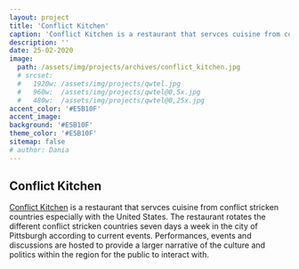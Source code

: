 ```yaml
---
layout: project
title: 'Conflict Kitchen'
caption: 'Conflict Kitchen is a restaurant that servces cuisine from conflict stricken countries'
description: ''
date: 25-02-2020
image: 
  path: /assets/img/projects/archives/conflict_kitchen.jpg
  # srcset: 
  #   1920w: /assets/img/projects/qwtel.jpg
  #   960w:  /assets/img/projects/qwtel@0,5x.jpg
  #   480w:  /assets/img/projects/qwtel@0,25x.jpg
accent_color: '#E5B10F'
accent_image:
background: '#E5B10F'
theme_color: '#E5B10F'
sitemap: false
# author: Dania
---
```

## Conflict Kitchen

[Conflict Kitchen](https://www.conflictkitchen.org/about/) is a restaurant that servces cuisine from conflict stricken countries especially with the United States. The restaurant rotates the different conflict stricken countries seven days a week in the city of Pittsburgh according to current events. Performances, events and discussions are hosted to provide a larger narrative of the culture and politics within the region for the public to interact with.
